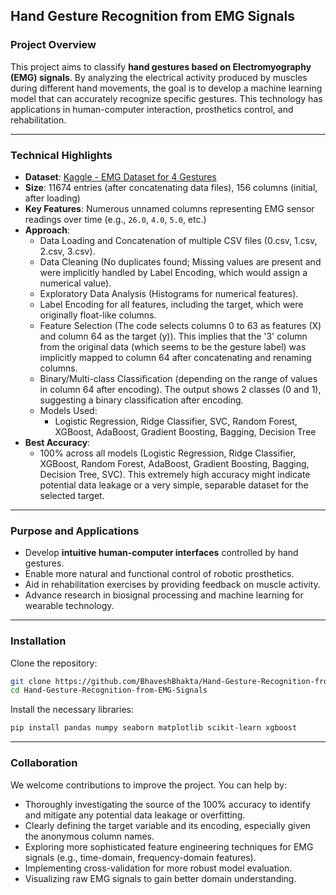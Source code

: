 ## Hand Gesture Recognition from EMG Signals

### Project Overview

This project aims to classify **hand gestures based on Electromyography (EMG) signals**. By analyzing the electrical activity produced by muscles during different hand movements, the goal is to develop a machine learning model that can accurately recognize specific gestures. This technology has applications in human-computer interaction, prosthetics control, and rehabilitation.

-----

### Technical Highlights

  * **Dataset**: [Kaggle - EMG Dataset for 4 Gestures](https://www.kaggle.com/datasets/kyr7plus/emg-4)
  * **Size**: 11674 entries (after concatenating data files), 156 columns (initial, after loading)
  * **Key Features**: Numerous unnamed columns representing EMG sensor readings over time (e.g., `26.0`, `4.0`, `5.0`, etc.)
  * **Approach**:
      * Data Loading and Concatenation of multiple CSV files (0.csv, 1.csv, 2.csv, 3.csv).
      * Data Cleaning (No duplicates found; Missing values are present and were implicitly handled by Label Encoding, which would assign a numerical value).
      * Exploratory Data Analysis (Histograms for numerical features).
      * Label Encoding for all features, including the target, which were originally float-like columns.
      * Feature Selection (The code selects columns 0 to 63 as features (X) and column 64 as the target (y)). This implies that the '3' column from the original data (which seems to be the gesture label) was implicitly mapped to column 64 after concatenating and renaming columns.
      * Binary/Multi-class Classification (depending on the range of values in column 64 after encoding). The output shows 2 classes (0 and 1), suggesting a binary classification after encoding.
      * Models Used:
          * Logistic Regression, Ridge Classifier, SVC, Random Forest, XGBoost, AdaBoost, Gradient Boosting, Bagging, Decision Tree
  * **Best Accuracy**:
      * 100% across all models (Logistic Regression, Ridge Classifier, XGBoost, Random Forest, AdaBoost, Gradient Boosting, Bagging, Decision Tree, SVC). This extremely high accuracy might indicate potential data leakage or a very simple, separable dataset for the selected target.

-----

### Purpose and Applications

  * Develop **intuitive human-computer interfaces** controlled by hand gestures.
  * Enable more natural and functional control of robotic prosthetics.
  * Aid in rehabilitation exercises by providing feedback on muscle activity.
  * Advance research in biosignal processing and machine learning for wearable technology.

-----

### Installation

Clone the repository:

```bash
git clone https://github.com/BhaveshBhakta/Hand-Gesture-Recognition-from-EMG-Signals.git
cd Hand-Gesture-Recognition-from-EMG-Signals
```

Install the necessary libraries:

```bash
pip install pandas numpy seaborn matplotlib scikit-learn xgboost
```

-----

### Collaboration

We welcome contributions to improve the project. You can help by:

  * Thoroughly investigating the source of the 100% accuracy to identify and mitigate any potential data leakage or overfitting.
  * Clearly defining the target variable and its encoding, especially given the anonymous column names.
  * Exploring more sophisticated feature engineering techniques for EMG signals (e.g., time-domain, frequency-domain features).
  * Implementing cross-validation for more robust model evaluation.
  * Visualizing raw EMG signals to gain better domain understanding.
